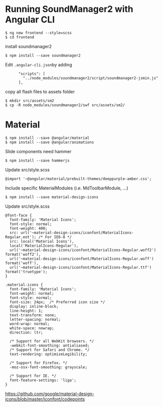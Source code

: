 # Running SoundManager2 with Angular CLI

```
$ ng new frontend --style=scss
$ cd frontend
```

install soundmanager2
```
$ npm install --save soundmanager2
```


Edit `.angular-cli.json`by adding
```
      "scripts": [
        "../node_modules/soundmanager2/script/soundmanager2-jsmin.js"
      ],
```

copy all flash files to assets folder
```
$ mkdir src/assets/sm2
$ cp -R node_modules/soundmanager2/swf src/assets/sm2/
```

# Material

```
$ npm install --save @angular/material
$ npm install --save @angular/animations
```

Slide components need hammer
```
$ npm install --save hammerjs
```

Update src/style.scss

```
@import '~@angular/material/prebuilt-themes/deeppurple-amber.css';
```

Include specific MaterialModules (i.e. MdToolbarModule, ...)

```
$ npm install --save material-design-icons
```

Update src/style.scss

```
@font-face {
  font-family: 'Material Icons';
  font-style: normal;
  font-weight: 400;
  src: url('~material-design-icons/iconfont/MaterialIcons-Regular.eot'); /* For IE6-8 */
  src: local('Material Icons'),
  local('MaterialIcons-Regular'),
  url('~material-design-icons/iconfont/MaterialIcons-Regular.woff2') format('woff2'),
  url('~material-design-icons/iconfont/MaterialIcons-Regular.woff') format('woff'),
  url('~material-design-icons/iconfont/MaterialIcons-Regular.ttf') format('truetype');
}

.material-icons {
  font-family: 'Material Icons';
  font-weight: normal;
  font-style: normal;
  font-size: 24px;  /* Preferred icon size */
  display: inline-block;
  line-height: 1;
  text-transform: none;
  letter-spacing: normal;
  word-wrap: normal;
  white-space: nowrap;
  direction: ltr;

  /* Support for all WebKit browsers. */
  -webkit-font-smoothing: antialiased;
  /* Support for Safari and Chrome. */
  text-rendering: optimizeLegibility;

  /* Support for Firefox. */
  -moz-osx-font-smoothing: grayscale;

  /* Support for IE. */
  font-feature-settings: 'liga';
}
```

https://github.com/google/material-design-icons/blob/master/iconfont/codepoints
